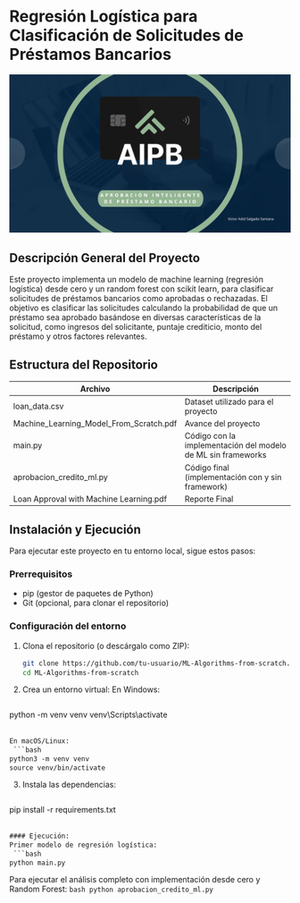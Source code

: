 # Regresión Logística para Clasificación de Solicitudes de Préstamos Bancarios

![Presentando AIPB](assets/AIPB.png)

## Descripción General del Proyecto

Este proyecto implementa un modelo de machine learning (regresión logística) desde cero y un random forest con scikit learn, para clasificar solicitudes de préstamos bancarios como aprobadas o rechazadas. El objetivo es clasificar las solicitudes calculando la probabilidad de que un préstamo sea aprobado basándose en diversas características de la solicitud, como ingresos del solicitante, puntaje crediticio, monto del préstamo y otros factores relevantes.

## Estructura del Repositorio


| **Archivo**   | **Descripción**                                              |
|---------------|--------------------------------------------------------------|
| loan_data.csv     | Dataset utilizado para el proyecto          |
| Machine_Learning_Model_From_Scratch.pdf     | Avance del proyecto|
| main.py  | Código con la implementación del modelo de ML sin frameworks   |
| aprobacion_credito_ml.py  | Código final (implementación con y sin framework) |
| Loan Approval with Machine Learning.pdf   | Reporte Final |

## Instalación y Ejecución

Para ejecutar este proyecto en tu entorno local, sigue estos pasos:

### Prerrequisitos

- pip (gestor de paquetes de Python)
- Git (opcional, para clonar el repositorio)

### Configuración del entorno

1. Clona el repositorio (o descárgalo como ZIP):
   ```bash
   git clone https://github.com/tu-usuario/ML-Algorithms-from-scratch.git
   cd ML-Algorithms-from-scratch
   ```
2. Crea un entorno virtual:
En Windows:
    ```bash
python -m venv venv
venv\Scripts\activate
   ```

En macOS/Linux:
    ```bash
python3 -m venv venv
source venv/bin/activate
   ```

3. Instala las dependencias:
    ```bash
pip install -r requirements.txt
   ```

#### Ejecución:
Primer modelo de regresión logística:
    ```bash
 python main.py
   ```
Para ejecutar el análisis completo con implementación desde cero y Random Forest:
    ```bash
 python aprobacion_credito_ml.py
    ```

